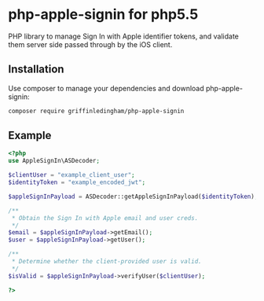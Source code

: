 php-apple-signin for php5.5
=======
PHP library to manage Sign In with Apple identifier tokens, and validate them server side passed through by the iOS client.

Installation
------------

Use composer to manage your dependencies and download php-apple-signin:

```bash
composer require griffinledingham/php-apple-signin
```

Example
-------
```php
<?php
use AppleSignIn\ASDecoder;

$clientUser = "example_client_user";
$identityToken = "example_encoded_jwt";

$appleSignInPayload = ASDecoder::getAppleSignInPayload($identityToken);

/**
 * Obtain the Sign In with Apple email and user creds.
 */
$email = $appleSignInPayload->getEmail();
$user = $appleSignInPayload->getUser();

/**
 * Determine whether the client-provided user is valid.
 */
$isValid = $appleSignInPayload->verifyUser($clientUser);

?>
```
